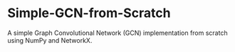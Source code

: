 # Simple-GCN-from-Scratch
A simple Graph Convolutional Network (GCN) implementation from scratch using NumPy and NetworkX.

